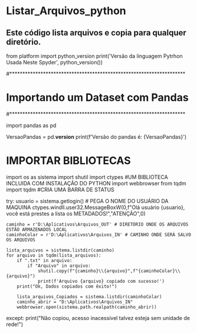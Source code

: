 # Listar_Arquivos_python

Este código lista arquivos e copia para qualquer diretório.
-----------------------------------------------------------------------------------------------------------------------------------

from platform import python_version
print('Versão da linguagem Pytrhon Usada Neste Spyder', python_version())

#********************************************************************
# Importando um Dataset com Pandas
#********************************************************************

import pandas as pd

VersaoPandas = pd.__version__
print(f'Versão do pandas é: {VersaoPandas}')

# IMPORTAR BIBLIOTECAS

import os as sistema
import shutil
import ctypes          #UM BIBLIOTECA INCLUIDA COM INSTALAÇÃO DO PYTHON 
import webbrowser
from tqdm import tqdm  #CRIA UMA BARRA DE STATUS 

try:
    usuario = sistema.getlogin() # PEGA O NOME DO USUÁRIO DA MAQUINA 
    ctypes.windll.user32.MessageBoxW(0,f"Olá usuário {usuario}, você está prestes a lista os METADADOS!","ATENÇÃO",0)
    
    caminho = r'D:\Aplicativos\Arquivos_OUT' # DIRETÓRIO ONDE OS ARQUIVOS ESTÃO ARMAZENADOS LOCAL
    caminhoColar = r'D:\Aplicativos\Arquivos_IN' # CAMINHO ONDE SERÁ SALVO OS ARQUIVOS
    
    lista_arquivos = sistema.listdir(caminho)
    for arquivo in tqdm(lista_arquivos):
        if ".txt" in arquivo:
            if "Arquivo" in arquivo:
                shutil.copy(f"{caminho}\\{arquivo}",f"{caminhoColar}\\{arquivo}")
                print(f'Arquivo {arquivo} copiado com sucesso!')
        print("Ok, Dados copiados com êxito!")
        
        lista_arquivos_Copiados = sistema.listdir(caminhoColar)
        caminho_abrir = "D:\Aplicativos\Arquivos_IN" 
        webbrowser.open(sistema.path.realpath(caminho_abrir))
except:
    print("Não copiou, acesso inacessível talvez esteja  sem unidade de rede!")
